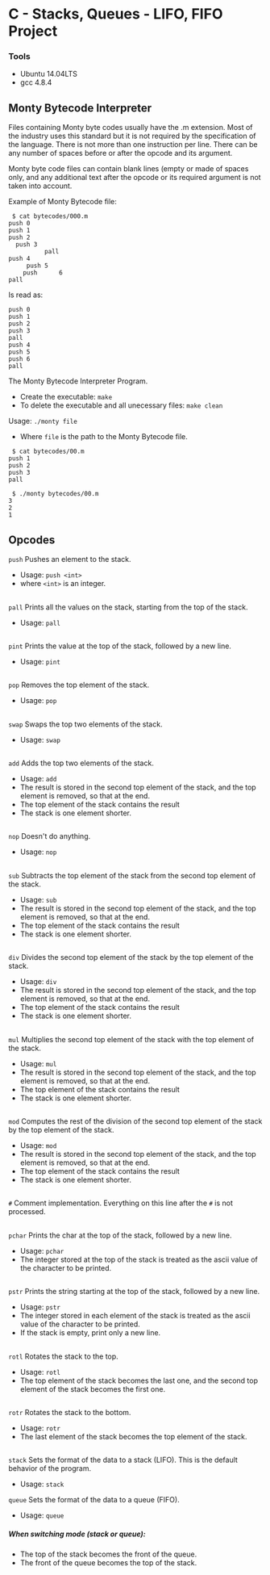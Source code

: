 # C - Stacks, Queues - LIFO, FIFO Project

### Tools
* Ubuntu 14.04LTS
* gcc 4.8.4

## Monty Bytecode Interpreter

Files containing Monty byte codes usually have the .m extension. Most of the industry uses this standard but it is not required by the specification of the language. There is not more than one instruction per line. There can be any number of spaces before or after the opcode and its argument.

Monty byte code files can contain blank lines (empty or made of spaces only, and any additional text after the opcode or its required argument is not taken into account.

Example of Monty Bytecode file:

```
 $ cat bytecodes/000.m
push 0
push 1
push 2
  push 3
          pall
push 4
     push 5
	push      6
pall
```

Is read as:

```
push 0
push 1
push 2
push 3
pall
push 4
push 5
push 6
pall
```

The Monty Bytecode Interpreter Program.

* Create the executable: `make`
* To delete the executable and all unecessary files: `make clean`

Usage: `./monty file`

* Where `file` is the path to the Monty Bytecode file.

```
 $ cat bytecodes/00.m
push 1
push 2
push 3
pall

 $ ./monty bytecodes/00.m
3
2
1
```


## Opcodes

`push` Pushes an element to the stack.
* Usage: `push <int>`
* where `<int>` is an integer.

##

`pall` Prints all the values on the stack, starting from the top of the stack.
* Usage: `pall`

##

`pint` Prints the value at the top of the stack, followed by a new line.
* Usage: `pint`

##

`pop` Removes the top element of the stack.
* Usage: `pop`

##

`swap` Swaps the top two elements of the stack.
* Usage: `swap`

##

`add` Adds the top two elements of the stack.
* Usage: `add`
* The result is stored in the second top element of the stack, and the top element is removed, so that at the end.
* The top element of the stack contains the result
* The stack is one element shorter.

##

`nop` Doesn't do anything.
* Usage: `nop`

##

`sub` Subtracts the top element of the stack from the second top element of the stack.
* Usage: `sub`
* The result is stored in the second top element of the stack, and the top element is removed, so that at the end.
* The top element of the stack contains the result
* The stack is one element shorter.

##

`div` Divides the second top element of the stack by the top element of the stack.
* Usage: `div`
* The result is stored in the second top element of the stack, and the top element is removed, so that at the end.
* The top element of the stack contains the result
* The stack is one element shorter.

##

`mul` Multiplies the second top element of the stack with the top element of the stack.
* Usage: `mul`
* The result is stored in the second top element of the stack, and the top element is removed, so that at the end.
* The top element of the stack contains the result
* The stack is one element shorter.

##

`mod` Computes the rest of the division of the second top element of the stack by the top element of the stack.
* Usage: `mod`
* The result is stored in the second top element of the stack, and the top element is removed, so that at the end.
* The top element of the stack contains the result
* The stack is one element shorter.

##

`#` Comment implementation. Everything on this line after the `#` is not processed.

##

`pchar` Prints the char at the top of the stack, followed by a new line.
* Usage: `pchar`
* The integer stored at the top of the stack is treated as the ascii value of the character to be printed.

##

`pstr` Prints the string starting at the top of the stack, followed by a new line.
* Usage: `pstr`
* The integer stored in each element of the stack is treated as the ascii value of the character to be printed.
* If the stack is empty, print only a new line.

##

`rotl` Rotates the stack to the top.
* Usage: `rotl`
* The top element of the stack becomes the last one, and the second top element of the stack becomes the first one.

##

`rotr` Rotates the stack to the bottom.
* Usage: `rotr`
* The last element of the stack becomes the top element of the stack.

##

`stack` Sets the format of the data to a stack (LIFO). This is the default behavior of the program.
* Usage: `stack`

`queue` Sets the format of the data to a queue (FIFO).
* Usage: `queue`

##### When switching mode (stack or queue):

* The top of the stack becomes the front of the queue.
* The front of the queue becomes the top of the stack.

##